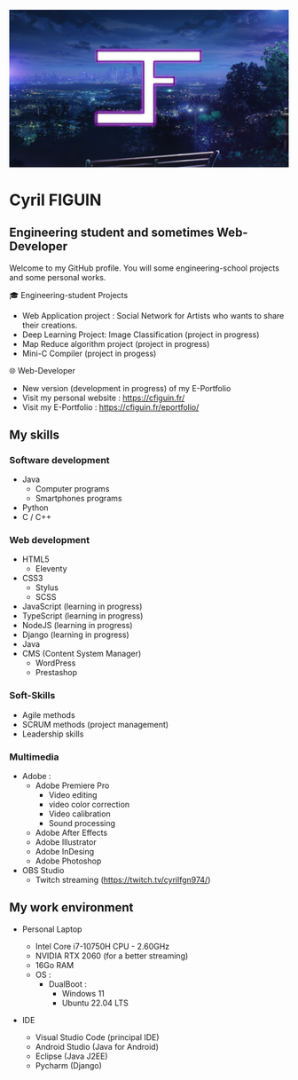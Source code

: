 ![Cover](https://github.com/cyrilfgn974/cyrilfgn974/blob/main/header.png)
# Cyril FIGUIN
## Engineering student and sometimes Web-Developer

Welcome to my GitHub profile. You will some engineering-school projects and some personal works.

🎓 Engineering-student Projects
- Web Application project : Social Network for Artists who wants to share their creations.
- Deep Learning Project: Image Classification (project in progress) 
- Map Reduce algorithm project (project in progress)
- Mini-C Compiler (project in progess)


🌐 Web-Developer
- New version (development in progress) of my E-Portfolio
- Visit my personal website : https://cfiguin.fr/
- Visit my E-Portfolio : https://cfiguin.fr/eportfolio/





## My skills

### Software development
- Java
  - Computer programs
  - Smartphones programs 
- Python
- C / C++

### Web development
- HTML5
  - Eleventy
- CSS3
  - Stylus
  - SCSS  
- JavaScript (learning in progress)
- TypeScript (learning in progress)
- NodeJS (learning in progress)
- Django (learning in progress)
- Java
- CMS (Content System Manager)
  - WordPress
  - Prestashop

### Soft-Skills
- Agile methods
- SCRUM methods (project management)
- Leadership skills

### Multimedia
- Adobe :
  - Adobe Premiere Pro
    - Video editing
    - video color correction
    - Video calibration  
    - Sound processing
  - Adobe After Effects
  - Adobe Illustrator
  - Adobe InDesing
  - Adobe Photoshop
- OBS Studio
  - Twitch streaming (https://twitch.tv/cyrilfgn974/) 

## My work environment

- Personal Laptop
  - Intel Core i7-10750H CPU - 2.60GHz
  - NVIDIA RTX 2060 (for a better streaming)
  - 16Go RAM
  - OS :
    - DualBoot :
      - Windows 11
      - Ubuntu 22.04 LTS 
 
- IDE
  - Visual Studio Code (principal IDE)
  - Android Studio (Java for Android)
  - Eclipse (Java J2EE)
  - Pycharm (Django)
  

